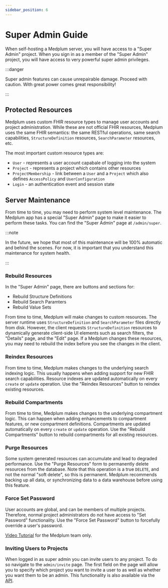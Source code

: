 ```yaml
---
sidebar_position: 6
---
```


# Super Admin Guide

When self-hosting a Medplum server, you will have access to a "Super Admin" project. When you sign in as a member of the "Super Admin" project, you will have access to very powerful super admin privileges.

:::danger

Super admin features can cause unrepairable damage. Proceed with caution. With great power comes great responsibility!

:::

## Protected Resources

Medplum uses custom FHIR resource types to manage user accounts and project administration. While these are not official FHIR resources, Medplum uses the same FHIR semantics: the same RESTful operations, same search capabilities, `StructureDefinition` resources, `SearchParameter` resources, etc.

The most important custom resource types are:

- `User` - represents a user account capabale of logging into the system
- `Project` - represents a project which contains other resources
- `ProjectMembership` - link between a `User` and a `Project` which also defines `AccessPolicy` and `UserConfiguration`
- `Login` - an authentication event and session state

## Server Maintenance

From time to time, you may need to perform system level maintenance. The Medplum app has a special "Super Admin" page to make it easier to perform these tasks. You can find the "Super Admin" page at `/admin/super`.

:::note

In the future, we hope that most of this maintenance will be 100% automatic and behind the scenes. For now, it is important that you understand this maintenance for system health.

:::

### Rebuild Resources

In the "Super Admin" page, there are buttons and sections for:

- Rebuild Structure Definitions
- Rebuild Search Paramters
- Rebuild Value Sets

From time to time, Medplum will make changes to custom resources. The server runtime uses `StructureDefinition` and `SearchParameter` files directly from disk. However, the client requests `StructureDefinition` resources to dynamically generate client-side UI elements such as search filters, the "Details" page, and the "Edit" page. If a Medplum changes these resources, you may need to rebuild the index before you see the changes in the client.

### Reindex Resources

From time to time, Medplum makes changes to the underlying search indexing logic. This usually happens when adding support for new FHIR search capabilities. Resource indexes are updated automatically on every `create` or `update` operation. Use the "Reindex Resources" button to reindex existing resources.

### Rebuild Compartments

From time to time, Medplum makes changes to the underlying compartment logic. This can happen when adding enhancements to compartment features, or new compartment definitions. Compartments are updated automatically on every `create` or `update` operation. Use the "Rebuild Compartments" button to rebuild compartments for all existing resources.

### Purge Resources

Some system generated resources can accumulate and lead to degraded performance. Use the "Purge Resources" form to permanently delete resources from the database. Note that this operation is a true `DELETE`, and not the normal "soft delete", so this is permanent. Medplum recommends backing up all data, or synchronizing data to a data warehouse before using this feature.

### Force Set Password

User accounts are global, and can be members of multiple projects. Therefore, normal project administrators do not have access to "Set Password" functionality. Use the "Force Set Password" button to forcefully override a user's password.

[Video Tutorial](https://youtu.be/jw1NZbk5WmA) for the Medplum team only.

### Inviting Users to Projects

When logged in as super admin you can invite users to any project. To do so navigate to the `admin/invite` page. The first field on the page will allow you to specify which project you want to invite a user to as well as whether you want them to be an admin. This functionality is also available via the [API](/docs/auth/user-management-guide#invite-via-api).
